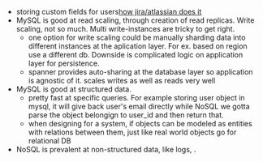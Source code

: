- storing custom fields for users[how jira/atlassian does it](https://developer.atlassian.com/server/jira/platform/database-custom-fields/)
- MySQL is good at read scaling, through creation of read replicas. Write scaling, not so much. Multi write-instances are tricky to get right. 
  - one option for write scaling could be manually sharding data into different instances at the aplication layer. For ex. based on region use a different db. Downside is complicated logic on application layer for persistence.
  - spanner provides auto-sharing at the database layer so application is agnostic of it. scales writes as well as reads very well
- MySQL is good at structured data. 
  - pretty fast at specific queries. For example storing user object in mysql, it will give back user's email directly while NoSQL we gotta parse the object belongign to user_id and then return that.
  - when designing for a system, if objects can be modeled as entities with relations between them, just like real world objects go for relational DB
- NoSQL is prevalent at non-structured data, like logs, . 